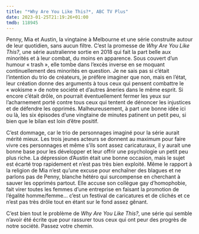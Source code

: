 ```yaml
---
title: "*Why Are You Like This?*, ABC TV Plus"
date: 2023-01-25T21:19:26+01:00
tmdb: 118945 
---
```


Penny, Mia et Austin, la vingtaine à Melbourne et une série construite autour de leur quotidien, sans aucun filtre. C’est la promesse de *Why Are You Like This?*, une série australienne sortie en 2018 qui fait la part belle aux minorités et à leur combat, du moins en apparence. Sous couvert d’un humour « trash », elle tombe dans l’excès inverse en se moquant continuellement des minorités en question. Je ne sais pas si c’était l’intention du trio de créateurs, je préfère imaginer que non, mais en l’état, leur création donne des arguments à tous ceux qui pensent combattre le « wokisme » de notre société et d’autres âneries dans le même esprit. Si encore c’était drôle, on pourrait éventuellement fermer les yeux sur l’acharnement porté contre tous ceux qui tentent de dénoncer les injustices et de défendre les opprimés. Malheureusement, à part une bonne idée ici ou là, les six épisodes d’une vingtaine de minutes patinent un petit peu, si bien que le bilan est loin d’être positif. 

C’est dommage, car le trio de personnages imaginé pour la série aurait mérité mieux. Les trois jeunes acteurs se donnent au maximum pour faire vivre ces personnages et même s’ils sont assez caricaturaux, il y aurait une bonne base pour les développer et leur offrir une psychologie un petit peu plus riche. La dépression d’Austin était une bonne occasion, mais le sujet est écarté trop rapidement et n’est pas très bien exploité. Même le rapport à la religion de Mia n’est qu’une excuse pour enchaîner des blagues et ne parlons pas de Penny, blanche hétéro qui surcompense en cherchant à sauver les opprimés partout. Elle accuse son collègue gay d’homophobie, fait virer toutes les femmes d’une entreprise en faisant la promotion de l’égalité homme/femme… c’est un festival de caricatures et de clichés et ce n’est pas très drôle tout en étant sur le fond assez gênant. 

C’est bien tout le problème de *Why Are You Like This?*, une série qui semble n’avoir été écrite que pour rassurer tous ceux qui ont peur des progrès de notre société. Passez votre chemin.